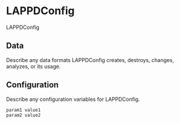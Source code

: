 # LAPPDConfig

LAPPDConfig

## Data

Describe any data formats LAPPDConfig creates, destroys, changes, analyzes, or its usage.




## Configuration

Describe any configuration variables for LAPPDConfig.

```
param1 value1
param2 value2
```
